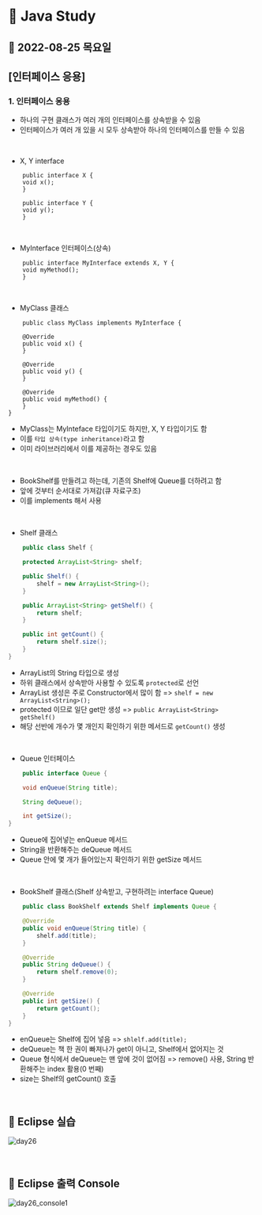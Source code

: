 # 📌 Java Study

## 🔸 2022-08-25 목요일

## [인터페이스 응용]

### 1. 인터페이스 응용

- 하나의 구현 클래스가 여러 개의 인터페이스를 상속받을 수 있음
- 인터페이스가 여러 개 있을 시 모두 상속받아 하나의 인터페이스를 만들 수 있음

<br>

- X, Y interface

```
    public interface X {
	void x();
    }
```

```
    public interface Y {
	void y();
    }
```

<br>

- MyInterface 인터페이스(상속)

```
    public interface MyInterface extends X, Y {
	void myMethod();
    }
```

<br>

- MyClass 클래스

```
    public class MyClass implements MyInterface {
    
	@Override
	public void x() {
	}
	
	@Override
	public void y() {
	}

	@Override
	public void myMethod() {
	}
}
```

- MyClass는 MyInteface 타입이기도 하지만, X, Y 타입이기도 함
- 이를 `타입 상속(type inheritance)`라고 함
- 이미 라이브러리에서 이를 제공하는 경우도 있음

<br>

- BookShelf를 만들려고 하는데, 기존의 Shelf에 Queue를 더하려고 함
- 앞에 것부터 순서대로 가져감(큐 자료구조)
- 이를 implements 해서 사용

<br>

- Shelf 클래스

```java
    public class Shelf {

    protected ArrayList<String> shelf;

    public Shelf() {
        shelf = new ArrayList<String>();
    }

    public ArrayList<String> getShelf() {
        return shelf;
    }

    public int getCount() {
        return shelf.size();
    }
}
```

- ArrayList의 String 타입으로 생성
- 하위 클래스에서 상속받아 사용할 수 있도록 `protected`로 선언
- ArrayList 생성은 주로 Constructor에서 많이 함 => `shelf = new ArrayList<String>();`
- protected 이므로 일단 get만 생성 => `public ArrayList<String> getShelf()`
- 해당 선반에 개수가 몇 개인지 확인하기 위한 메서드로 `getCount()` 생성

<br>

- Queue 인터페이스

```java
    public interface Queue {

    void enQueue(String title);

    String deQueue();

    int getSize();
}
```

- Queue에 집어넣는 enQueue 메서드
- String을 반환해주는 deQueue 메서드
- Queue 안에 몇 개가 들어있는지 확인하기 위한 getSize 메서드

<br>

- BookShelf 클래스(Shelf 상속받고, 구현하려는 interface Queue)

```java
    public class BookShelf extends Shelf implements Queue {

    @Override
    public void enQueue(String title) {
        shelf.add(title);
    }

    @Override
    public String deQueue() {
        return shelf.remove(0);
    }

    @Override
    public int getSize() {
        return getCount();
    }
}
```

- enQueue는 Shelf에 집어 넣음 => `shlelf.add(title);`
- deQueue는 책 한 권이 빠져나가 get이 아니고, Shelf에서 없어지는 것
- Queue 형식에서 deQueue는 맨 앞에 것이 없어짐 => remove() 사용, String 반환해주는 index 활용(0 번째)
- size는 Shelf의 getCount() 호출

<br>

## 🔖 Eclipse 실습

![day26](https://user-images.githubusercontent.com/79084294/186909107-b3a024a6-f3fb-4fb9-bad9-d6a5eda425b7.png)

<br>

## 🔖 Eclipse 출력 Console

![day26_console1](https://user-images.githubusercontent.com/79084294/186909121-3bedfcb4-e7ce-4dcd-a9f7-90752dc48672.png)
